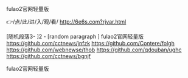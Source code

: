
fulao2官网轻量版




👉/点/此/进/入/观/看/ http://6e6s.com?rjvar.html




[随机段落3-
]2 - [random paragraph
]
fulao2官网轻量版 https://github.com/cctnews/jnfzk
https://github.com/Contere/folgh
https://github.com/webnewse/thob
https://github.com/qdouban/ughc
https://github.com/cctnews/bgnjf





fulao2官网轻量版
